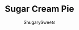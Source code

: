 ---
layout: ../../layouts/MarkdownPostLayout.astro
title: Sugar Cream Pie
author: ShugarySweets
pubDate: 2019-03-13
description: "Creamy and sweet, this Sugar Cream Pie is a Hoosier favorite!"
image_url: https://www.shugarysweets.com/wp-content/uploads/2019/03/sugar-cream-pie-4.jpg
tags: ["Pies and Tarts","American"]
calories: 466
protein: 3
carbohydrates: 35
fats: 35
fiber: 1
ingredients: ["1 pie crust, baked","1/4 cup unsalted butter","2 1/4 cup heavy whipping cream","1/4 cup cornstarch","3/4 cup granulated sugar","1 teaspoon vanilla extract"]
serves: 8
time: "4 hours 25 minutes"
prepTime: "15 minutes"
instructions: ["Bake pie crust according to package directions (if using refrigerated pie crust). Cool.","In a medium size saucepan, add butter and whipping cream. Heat over medium heat and whisk constantly. Once butter is melted, add in cornstarch and sugar.","Continue whisking wile mixture thickens. Once the filling begins to boil, allow it to boil for one full minute. It should be the consistency of pudding at this point.","Remove from heat, add vanilla, and pour into baked pie crust.","Refrigerate for 4 hours, or overnight. Slice and serve. ENJOY!"]
nutrition: ["466 calories","35 grams carbohydrates","91 milligrams cholesterol","35 grams fat","1 grams fiber","3 grams protein","21 grams saturated fat","109 milligrams sodium","22 grams sugar","1 grams trans fat","12 grams unsaturated fat"]
---